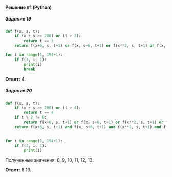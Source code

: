 #### Решение #1 (Python)

##### Задание 19
```python
def f(x, s, t):
	if (x + s >= 200) or (t > 3):
		return t == 3
	return f(x+6, s, t+1) or f(x, s+6, t+1) or f(x**2, s, t+1) or f(x, s**2, t+1)

for i in range(1, 194+1):
	if f(3, i, 1):
		print(i)
		break
```

**Ответ:** 4.

##### Задание 20
```python
def f(x, s, t):
	if (x + s >= 200) or (t > 4):
		return t == 4
	if t % 2 != 0:
		return f(x+6, s, t+1) or f(x, s+6, t+1) or f(x**2, s, t+1) or f(x, s**2, t+1)
	return f(x+6, s, t+1) and f(x, s+6, t+1) and f(x**2, s, t+1) and f(x, s**2, t+1)


for i in range(1, 194+1):
	if f(3, i, 1):
		print(i)
```

Полученные значения: 8, 9, 10, 11, 12, 13.

**Ответ:** 8 13.
